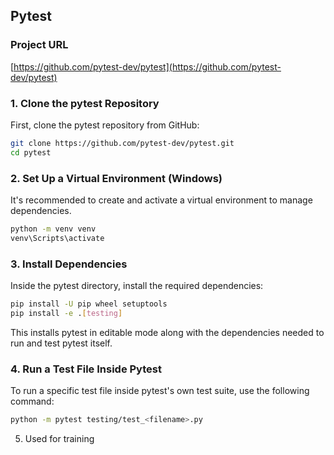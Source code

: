 ## Pytest
### Project URL
[https://github.com/pytest-dev/pytest](https://github.com/pytest-dev/pytest)

### 1. Clone the pytest Repository
First, clone the pytest repository from GitHub:

```bash
git clone https://github.com/pytest-dev/pytest.git
cd pytest
```

### 2. Set Up a Virtual Environment (Windows)
It's recommended to create and activate a virtual environment to manage dependencies.

```bash
python -m venv venv
venv\Scripts\activate
```
### 3. Install Dependencies
Inside the pytest directory, install the required dependencies:

```bash
pip install -U pip wheel setuptools
pip install -e .[testing]
```
This installs pytest in editable mode along with the dependencies needed to run and test pytest itself.

### 4. Run a Test File Inside Pytest
To run a specific test file inside pytest's own test suite, use the following command:
```bash
python -m pytest testing/test_<filename>.py
```


5. Used for training